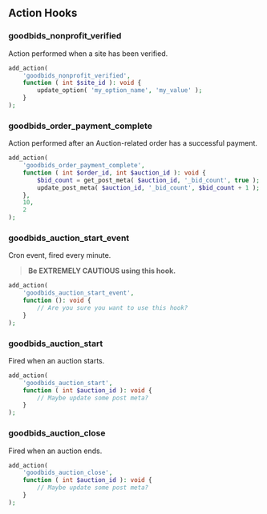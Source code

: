 ## Action Hooks

### goodbids_nonprofit_verified

Action performed when a site has been verified.

```php
add_action(
	'goodbids_nonprofit_verified',
	function ( int $site_id ): void {
		update_option( 'my_option_name', 'my_value' );
	}
);
```

### goodbids_order_payment_complete

Action performed after an Auction-related order has a successful payment.

```php
add_action(
	'goodbids_order_payment_complete',
	function ( int $order_id, int $auction_id ): void {
		$bid_count = get_post_meta( $auction_id, '_bid_count', true );
		update_post_meta( $auction_id, '_bid_count', $bid_count + 1 );
	},
	10,
	2
);
```

### goodbids_auction_start_event

Cron event, fired every minute.

> **Be EXTREMELY CAUTIOUS using this hook.**

```php
add_action(
	'goodbids_auction_start_event',
	function (): void {
		// Are you sure you want to use this hook?
	}
);
```

### goodbids_auction_start

Fired when an auction starts.

```php
add_action(
	'goodbids_auction_start',
	function ( int $auction_id ): void {
		// Maybe update some post meta?
	}
);
```

### goodbids_auction_close

Fired when an auction ends.

```php
add_action(
	'goodbids_auction_close',
	function ( int $auction_id ): void {
		// Maybe update some post meta?
	}
);
```
